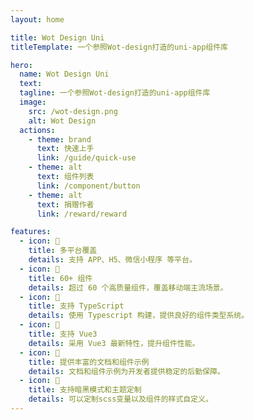 ```yaml
---
layout: home

title: Wot Design Uni
titleTemplate: 一个参照Wot-design打造的uni-app组件库

hero:
  name: Wot Design Uni
  text:
  tagline: 一个参照Wot-design打造的uni-app组件库
  image:
    src: /wot-design.png
    alt: Wot Design
  actions:
    - theme: brand
      text: 快速上手
      link: /guide/quick-use
    - theme: alt
      text: 组件列表
      link: /component/button
    - theme: alt
      text: 捐赠作者
      link: /reward/reward

features:
  - icon: 🚀
    title: 多平台覆盖
    details: 支持 APP、H5、微信小程序 等平台。
  - icon: 🚀
    title: 60+ 组件
    details: 超过 60 个高质量组件，覆盖移动端主流场景。
  - icon: 💪
    title: 支持 TypeScript
    details: 使用 Typescript 构建，提供良好的组件类型系统。
  - icon: 💪
    title: 支持 Vue3
    details: 采用 Vue3 最新特性，提升组件性能。
  - icon: 📖
    title: 提供丰富的文档和组件示例
    details: 文档和组件示例为开发者提供稳定的后勤保障。
  - icon: 🍭
    title: 支持暗黑模式和主题定制
    details: 可以定制scss变量以及组件的样式自定义。
---
```

